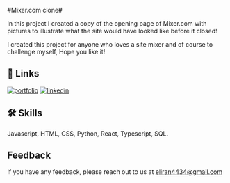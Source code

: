 
#Mixer.com clone#

In this project I created a copy of the opening page of Mixer.com with pictures to illustrate what the site would have looked like before it closed!

I created this project for anyone who loves a site mixer and of course to challenge myself,
Hope you like it!


## 🔗 Links
[![portfolio](https://img.shields.io/badge/my_portfolio-000?style=for-the-badge&logo=ko-fi&logoColor=white)](https://github.com/eliran4434)
[![linkedin](https://img.shields.io/badge/linkedin-0A66C2?style=for-the-badge&logo=linkedin&logoColor=white)](https://linkedin.com/in/eliran-avni)



## 🛠 Skills
Javascript, HTML, CSS, Python, React, Typescript, SQL.


## Feedback

If you have any feedback, please reach out to us at eliran4434@gmail.com


